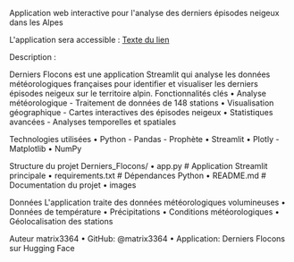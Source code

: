 Application web interactive pour l'analyse des derniers épisodes neigeux dans les Alpes

L'application sera accessible : [Texte du lien](ttps://huggingface.co/spaces/matrix3364/Derniers_Flocons)

Description :

Derniers Flocons est une application Streamlit qui analyse les données météorologiques françaises pour identifier et visualiser les derniers épisodes neigeux sur le territoire alpin.
Fonctionnalités clés
•	 Analyse météorologique - Traitement de données de 148 stations
•	 Visualisation géographique - Cartes interactives des épisodes neigeux
•	 Statistiques avancées - Analyses temporelles et spatiales

Technologies utilisées
•	Python - Pandas - Prophète
•	Streamlit 
•	Plotly - Matplotlib
•	NumPy 

Structure du projet
Derniers_Flocons/
• app.py                 # Application Streamlit principale
• requirements.txt       # Dépendances Python
• README.md              # Documentation du projet
• images                

Données
L'application traite des données météorologiques volumineuses 
•	Données de température
•	Précipitations
•	Conditions météorologiques
•	Géolocalisation des stations

Auteur
matrix3364
•	GitHub: @matrix3364
•	Application: Derniers Flocons sur Hugging Face

